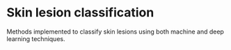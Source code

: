 # Skin lesion classification
Methods implemented to classify skin lesions using both machine and deep learning techniques.
